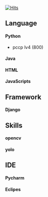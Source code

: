 [![Hits](https://hits.seeyoufarm.com/api/count/incr/badge.svg?url=https%3A%2F%2Fgithub.com%2FMinKyeom&count_bg=%2379C83D&title_bg=%23555555&icon=&icon_color=%23E7E7E7&title=hits&edge_flat=false)](https://hits.seeyoufarm.com)

## Language

#### Python
* pccp lv4 (800)

#### Java 

#### HTML 

#### JavaScripts 

## Framework

#### Django

## Skills

#### opencv
#### yolo


## IDE 

#### Pycharm

#### Eclipes 
